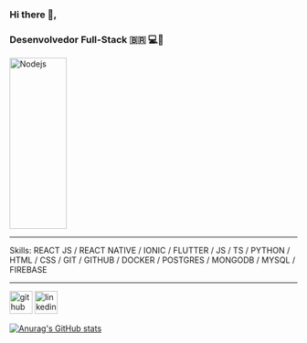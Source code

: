 ### Hi there 👋,
### Desenvolvedor Full-Stack   :brazil:  💻📱

<img align="center" width="100" height="300" alt="Nodejs" src="https://www.cisoadvisor.com.br/wp-content/uploads/2018/11/nodejs-event-stream-module.jpg" />

<hr>

Skills: REACT JS / REACT NATIVE / IONIC / FLUTTER / JS / TS / PYTHON /  HTML / CSS / GIT / GITHUB / DOCKER / POSTGRES / MONGODB / MYSQL / FIREBASE

<hr>

[<img src='https://cdn.jsdelivr.net/npm/simple-icons@3.0.1/icons/github.svg' alt='github' height='40'>](https://github.com/davissbf)  [<img src='https://cdn.jsdelivr.net/npm/simple-icons@3.0.1/icons/linkedin.svg' alt='linkedin' height='40'>](https://www.linkedin.com/in/davi-souza-667497195/)  

[![Anurag's GitHub stats](https://github-readme-stats.vercel.app/api?username=davissbf)](https://github.com/anuraghazra/github-readme-stats)
